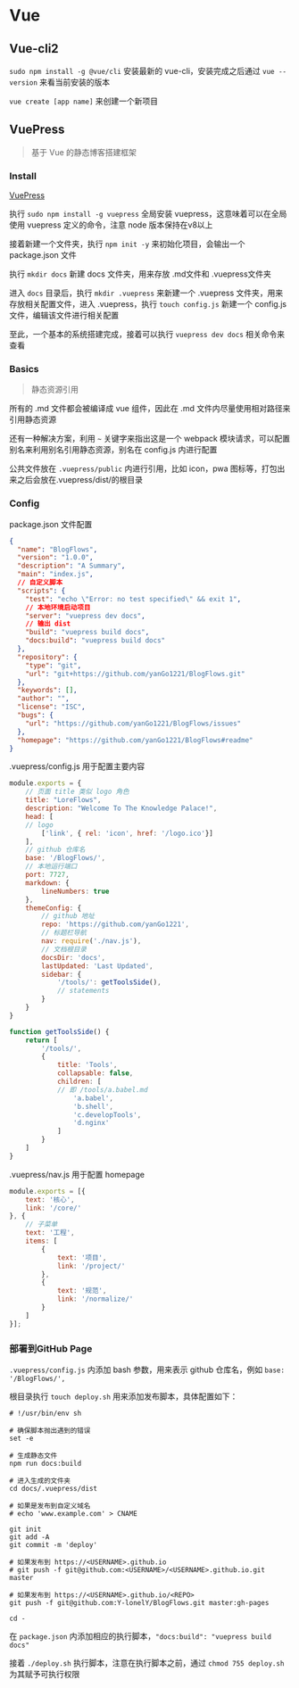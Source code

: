 # Vue

## Vue-cli2

`sudo npm install -g @vue/cli` 安装最新的 vue-cli，安装完成之后通过 `vue --version` 来看当前安装的版本

`vue create [app name]` 来创建一个新项目


## VuePress

> 基于 Vue 的静态博客搭建框架

### Install

[VuePress](https://vuepress.vuejs.org/zh/guide/deploy.html#github-pages)

执行 `sudo npm install -g vuepress` 全局安装 vuepress，这意味着可以在全局使用 vuepress 定义的命令，注意 node 版本保持在v8以上

接着新建一个文件夹，执行 `npm init -y` 来初始化项目，会输出一个 package.json 文件

执行 `mkdir docs` 新建 docs 文件夹，用来存放 .md文件和 .vuepress文件夹

进入 `docs` 目录后，执行 `mkdir .vuepress` 来新建一个 .vuepress 文件夹，用来存放相关配置文件，进入 .vuepress，执行 `touch config.js` 新建一个 config.js 文件，编辑该文件进行相关配置

至此，一个基本的系统搭建完成，接着可以执行 `vuepress dev docs` 相关命令来查看

### Basics

> 静态资源引用

所有的 .md 文件都会被编译成 vue 组件，因此在 .md 文件内尽量使用相对路径来引用静态资源

还有一种解决方案，利用 `~` 关键字来指出这是一个 webpack 模块请求，可以配置别名来利用别名引用静态资源，别名在 config.js 内进行配置

公共文件放在 `.vuepress/public` 内进行引用，比如 icon，pwa 图标等，打包出来之后会放在.vuepress/dist/的根目录

### Config

package.json 文件配置

```json
{
  "name": "BlogFlows",
  "version": "1.0.0",
  "description": "A Summary",
  "main": "index.js",
  // 自定义脚本
  "scripts": {
    "test": "echo \"Error: no test specified\" && exit 1",
    // 本地环境启动项目
    "server": "vuepress dev docs",
    // 输出 dist
    "build": "vuepress build docs",
    "docs:build": "vuepress build docs"
  },
  "repository": {
    "type": "git",
    "url": "git+https://github.com/yanGo1221/BlogFlows.git"
  },
  "keywords": [],
  "author": "",
  "license": "ISC",
  "bugs": {
    "url": "https://github.com/yanGo1221/BlogFlows/issues"
  },
  "homepage": "https://github.com/yanGo1221/BlogFlows#readme"
}
```

.vuepress/config.js 用于配置主要内容

```js
module.exports = {
	// 页面 title 类似 logo 角色
	title: "LoreFlows",
	description: "Welcome To The Knowledge Palace!",
	head: [
	// logo
		['link', { rel: 'icon', href: '/logo.ico'}]
	],
	// github 仓库名
	base: '/BlogFlows/',
	// 本地运行端口
	port: 7727,
	markdown: {
		lineNumbers: true
	},
	themeConfig: {
		// github 地址
		repo: 'https://github.com/yanGo1221',
		// 标题栏导航
		nav: require('./nav.js'),
		// 文档根目录
		docsDir: 'docs',
		lastUpdated: 'Last Updated',
		sidebar: {
			'/tools/': getToolsSide(),
			// statements
		}
	}
}

function getToolsSide() {
	return [
		'/tools/',
		{
			title: 'Tools',
			collapsable: false,
			children: [
			// 即 /tools/a.babel.md
				'a.babel',
				'b.shell',
				'c.developTools',
				'd.nginx'
			]
		}
	]
}
```

.vuepress/nav.js 用于配置 homepage

```js
module.exports = [{
	text: '核心',
	link: '/core/'
}, {
	// 子菜单
	text: '工程',
	items: [
		{
			text: '项目',
			link: '/project/'
		},
		{
			text: '规范',
			link: '/normalize/'
		}
	]
}];
```

### 部署到GitHub Page

`.vuepress/config.js` 内添加 bash 参数，用来表示 github 仓库名，例如 `base: '/BlogFlows/',`

根目录执行 `touch deploy.sh` 用来添加发布脚本，具体配置如下：

```shell
# !/usr/bin/env sh

# 确保脚本抛出遇到的错误
set -e

# 生成静态文件
npm run docs:build

# 进入生成的文件夹
cd docs/.vuepress/dist

# 如果是发布到自定义域名
# echo 'www.example.com' > CNAME

git init
git add -A
git commit -m 'deploy'

# 如果发布到 https://<USERNAME>.github.io
# git push -f git@github.com:<USERNAME>/<USERNAME>.github.io.git master

# 如果发布到 https://<USERNAME>.github.io/<REPO>
git push -f git@github.com:Y-lonelY/BlogFlows.git master:gh-pages

cd -
```

在 `package.json` 内添加相应的执行脚本，`"docs:build": "vuepress build docs"`

接着 `./deploy.sh` 执行脚本，注意在执行脚本之前，通过 `chmod 755 deploy.sh` 为其赋予可执行权限